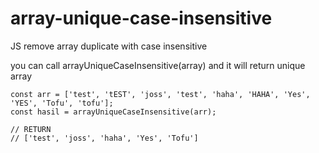 # array-unique-case-insensitive
JS remove array duplicate with case insensitive

you can call arrayUniqueCaseInsensitive(array) and it will return unique array

```
const arr = ['test', 'tEST', 'joss', 'test', 'haha', 'HAHA', 'Yes', 'YES', 'Tofu', 'tofu'];
const hasil = arrayUniqueCaseInsensitive(arr);

// RETURN
// ['test', 'joss', 'haha', 'Yes', 'Tofu']
```
